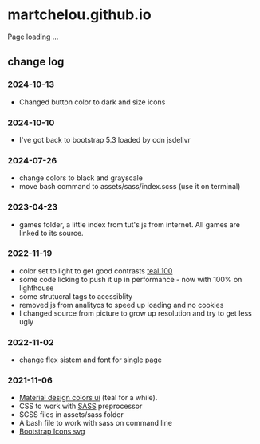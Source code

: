 # martchelou.github.io

Page loading ...

## change log

### 2024-10-13

- Changed button color to dark and size icons

### 2024-10-10

- I've got back to bootstrap 5.3 loaded by cdn jsdelivr

### 2024-07-26

- change colors to black and grayscale
- move bash command to assets/sass/index.scss (use it on terminal)

### 2023-04-23

- games folder, a little index from tut's js from internet. All games are linked to its source.

### 2022-11-19

- color set to light to get good contrasts [teal 100](https://m2.material.io/resources/color/#!/?view.left=1&view.right=0&primary.color=B2DFDB)
- some code licking to push it up in performance - now with 100% on lighthouse
- some strutucral tags to acessiblity
- removed js from analitycs to speed up loading and no cookies
- I changed source from picture to grow up resolution and try to get less ugly

### 2022-11-02

- change flex sistem and font for single page

### 2021-11-06

- [Material design colors ui](https://material.io/resources/color/#!/?view.left=0&view.right=0&primary.color=80CBC4) (teal for a while).
- CSS to work with [SASS](https://sass-lang.com/install) preprocessor
- SCSS files in assets/sass folder
- A bash file to work with sass on command line
- [Bootstrap Icons svg](https://icons.getbootstrap.com/)
